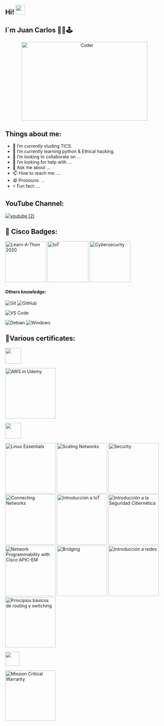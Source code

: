 <h2 align="left">
 <abc>
  <br>Hi! <img src="https://user-images.githubusercontent.com/42378118/110234147-e3259600-7f4e-11eb-95be-0c4047144dea.gif" width="30"><br>
 </abc>
</h2> 

## I´m Juan Carlos 👨‍💻🕹

<div align="center">
<img src="https://github.com/raghavk16/raghavk16/blob/master/coderman.gif" alt="Coder" width="400" height="250" />
</div>
</div>

## Things about me:

- 🔭 I’m currently studing TICS.
- 🌱 I’m currently learning python & Ethical hacking.
- 👯 I’m looking to collaborate on ...
- 🤔 I’m looking for help with ...
- 💬 Ask me about ...
- 📫 How to reach me: ...
- 😄 Pronouns: ...
- ⚡ Fun fact: ...

<h2 align="left">YouTube Channel:</h2>

[![youtube (2)](https://user-images.githubusercontent.com/83681664/136712430-8ae65290-1df9-4ed9-a1d9-1d771642b957.png)](https://www.youtube.com/channel/UC4ehUjFHjy7J0pqxKlTdOPA)



<h2 align="left">🥇 Cisco Badges:</h2>

<a href="https://www.credly.com/badges/4d4c29b4-7a3f-40f8-bb38-a80030b23a3c/public_url"><img height="130" src="https://user-images.githubusercontent.com/83681664/139774640-d9b4a267-0c7a-484c-a3a9-2f753da92a26.png" alt="Learn-A-Thon 2020" title="Networking Academy Learn-A-Thon 2020"></a>
<a href="https://www.credly.com/badges/a506533b-7f0a-46f0-bf52-91ad254997d6/public_url"><img height="130" src="https://user-images.githubusercontent.com/83681664/139774639-c2cef7a1-dbca-4817-a791-c338b0b3df24.png" alt="IoT" title="Introduction to IoT"></a>
<a href="https://www.credly.com/badges/548fbb98-2160-41ba-a140-1ff2cef98741/public_url"><img height="130" src="https://user-images.githubusercontent.com/83681664/139774641-70b3ec53-7525-4202-a6eb-ad60c3731cfb.png" alt="Cybersecurity" title="Introduction to Cybersecurity"></a>

#### Others knowledge: 
![Git](https://img.shields.io/badge/-Git-%23F05032?style=flat-square&logo=git&logoColor=%23ffffff)
![GitHub](https://img.shields.io/badge/-GitHub-181717?style=flat-square&logo=github)

![VS Code](http://img.shields.io/badge/-VS%20Code-007ACC?style=flat-square&logo=visual-studio-code&logoColor=ffffff)

![Debian](http://img.shields.io/badge/-Debian-A81D33?style=flat-square&logo=debian&logoColor=ffffff)
![Windows](http://img.shields.io/badge/-Windows-0078D6?style=flat-square&logo=windows&logoColor=ffffff)

<h2 aling="left">📝Various certificates:</h2> 

<code><a href="https://www.udemy.com/?utm_source=adwords-brand&utm_medium=udemyads&utm_campaign=NEW-AW-PROS-Branded-Search-SP-SPA_._ci__._sl_SPA_._vi__._sd_All_._la_SP_._&tabei=7&utm_term=_._ag_53604040718_._ad_254061738916_._de_c_._dm__._pl__._ti_kwd-310556426868_._li_1010117_._pd__._" target="_blank"><img height="50" src="https://www.vectorlogo.zone/logos/udemy/udemy-ar21.svg"></a></code>

<a href="https://drive.google.com/file/d/1A2U-BdMrGE6O14fq5Wi0vE59jjbGH-4f/view?usp=sharing"><img height="160" src="https://user-images.githubusercontent.com/83681664/139772254-eca3d46d-137e-4de0-b064-62f64179075c.jpg" alt="AWS in Udemy" title="AWS Alojamiento de Sitio Web en Modo Serverless - Udemy"></a>

<code><a href="https://www.cisco.com/c/es_mx/index.html" target="_blank"><img height="50" src="https://www.vectorlogo.zone/logos/cisco/cisco-ar21.svg"></a></code>

<a href="https://drive.google.com/file/d/1tUyJ4PgqiNvC9v9G5OmhRW49kaVPa7HU/view?usp=sharing"><img height="160" src="https://user-images.githubusercontent.com/83681664/139772638-911bb68b-5a2e-4504-80d7-26c4548a2396.jpg" alt="Linux Essentials" title="NDG Linux Essentials - Cisco Networking Academy"></a>
<a href="https://drive.google.com/file/d/1iq6v6sbFH0cWDAwmn5S-5-EXKIGJWyUQ/view?usp=sharing"><img height="160" src="https://user-images.githubusercontent.com/83681664/139772664-dd323754-efc1-4139-b953-595a25c28117.jpg" alt="Scaling Networks" title="CCNA Routing and Switching: Scaling Networks - Cisco Networking Academy"></a>
<a href="https://drive.google.com/file/d/1zH1yZt4vCx0f7q-O_UowzGGSiX6vqGUc/view?usp=sharing"><img height="160" src="https://user-images.githubusercontent.com/83681664/139772666-72a7ff00-2769-46f7-951e-6146c37b7f3f.jpg" alt="Security" title="CCNA Security - Cisco Networking Academy"></a>
<a href="https://drive.google.com/file/d/1uB9sTE03xxAm1-WTFBr0AdM3DqQ527xp/view?usp=sharing"><img height="160" src="https://user-images.githubusercontent.com/83681664/139772655-9685d8c9-fc36-4137-a7a8-2f85a06d2a1e.jpg" alt="Connecting Networks" title="CCNA Routing and Switching: Connecting Networks - Cisco Networking Academy"></a>
<a href="https://drive.google.com/file/d/1xkeSOQ77x-cdXkPbomS_mqB1IUlZgCnP/view?usp=sharing"><img height="160" src="https://user-images.githubusercontent.com/83681664/139772660-fbdc62c9-7419-49df-bc82-fe423849b95d.jpg" alt="Introducción a IoT" title="Introducción a IoT - Cisco Networking Academy"></a>
<a href="https://drive.google.com/file/d/1c0Wv9NrXq7SgnueJisIt7oTaq38nTAxT/view?usp=sharing"><img height="160" src="https://user-images.githubusercontent.com/83681664/139772646-02f0ab9d-8313-4b19-bec6-73ec369971d8.jpg" alt="Introducción a la Seguridad Cibernética" title="Introducción a la Seguridad Cibernética - Cisco Networking Academy"></a>
<a href="https://drive.google.com/file/d/1gvoLTPofu_yTCfr9CVeqO0V5dZKQ2jH2/view?usp=sharing"><img height="160" src="https://user-images.githubusercontent.com/83681664/139772650-4214f0c4-06da-4b20-9b3e-442cc2554997.jpg" alt="Network Programmability with Cisco APIC-EM" title="Emerging Technologies Workshop: Network Programmability with Cisco APIC-EM - Cisco Networking Academy"></a>
<a href="https://drive.google.com/file/d/1ltUZyKKAGJI5Up1lFkexPbDIIkNDDC8_/view?usp=sharing"><img height="160" src="https://user-images.githubusercontent.com/83681664/139773659-22db1152-1302-4639-8862-705f9f9ba673.jpg" alt="Bridging" title="CCNAv7: Bridging - Cisco Networking Academy"></a>
<a href="https://drive.google.com/file/d/1ZlT46HKDRCQe0u9fo2oldhmskyt1a6pL/view?usp=sharing"><img height="160" src="https://user-images.githubusercontent.com/83681664/139772669-78264132-a74d-40cd-8d84-ba2fdf9f7402.jpg" alt="Introducción a redes" title="CCNA Routing and Switching: Introducción a redes - Cisco Networking Academy"></a>
<a href="https://drive.google.com/file/d/1YyyIpzeZBa2Jsxp67ddAchdDdvR30ifT/view?usp=sharing"><img height="160" src="https://user-images.githubusercontent.com/83681664/139772673-37f8f5a6-7a41-49b7-a99a-ee43d123fb28.jpg" alt="Principios básicos de routing y switching" title="CCNA Routing and Switching: Principios básicos de routing y switching - Cisco Networking Academy"></a>

<code><a href="https://www.hubbell.com/" target="_blank"><img height="45" src="https://cdn.freelogovectors.net/wp-content/uploads/2020/09/hubbell-logo-768x344.png"></a></code>

<a href="https://drive.google.com/file/d/1ly0uV_-piZR7INmKvhNC59FkRsIp6SD3/view?usp=sharing"><img height="160" src="https://user-images.githubusercontent.com/83681664/139770729-c1e4b7c5-8273-45df-a351-e5aeb999a6a8.jpg" alt="Mission Critical Warranty" title="Mission Critical Warranty - Hubbell Premise Wiring"></a>
